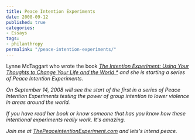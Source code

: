 ```yaml
---
title: Peace Intention Experiments
date: 2008-09-12
published: true
categories:
- Essays
tags:
- philanthropy
permalink: "/peace-intention-experiments/"
---
```

Lynne McTaggart who wrote the book <a href="http://www.amazon.com/gp/product/0743276965?ie=UTF8&amp;tag=theintework-20&amp;linkCode=as2&amp;camp=1789&amp;creative=9325&amp;creativeASIN=0743276965" rel="nofollow"><em rel="nofollow">The Intention Experiment: Using Your Thoughts to Change Your Life and the World *</a> and she is starting a series of Peace Intention Experiments.

On September 14, 2008 will see the start of the first in a series of Peace Intention Experiments testing the power of group intention to lower violence in areas around the world.

If you have read her book or know someone that has you know how these intentional experiments really work. It's amazing.

Join me at <a href="http://www.thepeaceintentionexperiment.com/" rel="nofollow">ThePeaceintentionExperiment.com</a> and lets's intend peace.
